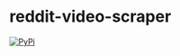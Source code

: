 # reddit-video-scraper

[![PyPi](https://img.shields.io/badge/Artix_Linux-10A0CC?style=for-the-badge&logo=artix-linux&logoColor=white
)](https://pypi.org/project/yt-dlp "PyPi")
